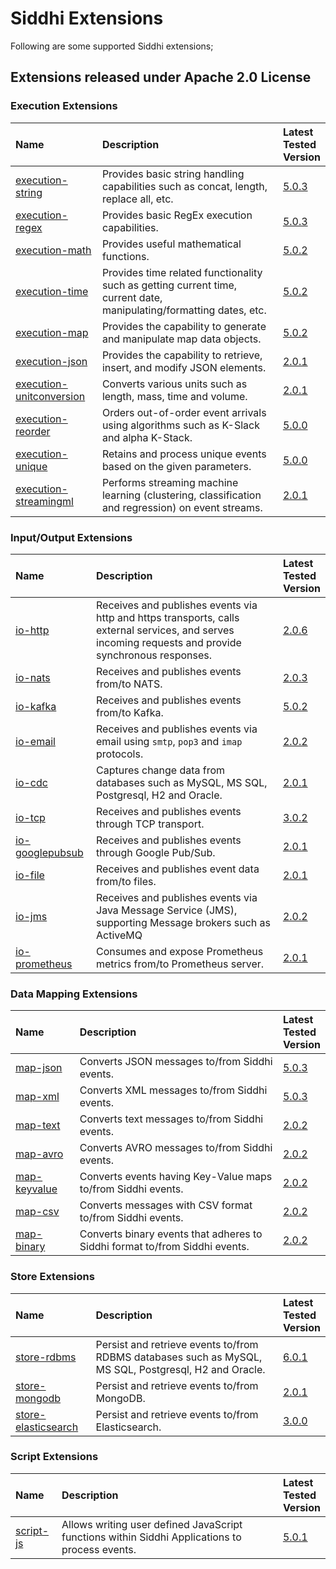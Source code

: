 # Siddhi Extensions

Following are some supported Siddhi extensions;

## Extensions released under Apache 2.0 License

### Execution Extensions

Name | Description | Latest <br/>Tested <br/>Version 
:-- | :-- | :--
<a target="_blank" href="https://siddhi-io.github.io/siddhi-execution-string">execution-string</a> | Provides basic string handling capabilities such as concat, length, replace all, etc. | [5.0.3](https://mvnrepository.com/artifact/io.siddhi.extension.execution.string/siddhi-execution-string/5.0.3)
<a target="_blank" href="https://siddhi-io.github.io/siddhi-execution-regex">execution-regex</a> | Provides basic RegEx execution capabilities. | [5.0.3](https://mvnrepository.com/artifact/io.siddhi.extension.execution.regex/siddhi-execution-regex/5.0.3)
<a target="_blank" href="https://siddhi-io.github.io/siddhi-execution-math">execution-math</a> | Provides useful mathematical functions. | [5.0.2](https://mvnrepository.com/artifact/io.siddhi.extension.execution.math/siddhi-execution-math/5.0.2)
<a target="_blank" href="https://siddhi-io.github.io/siddhi-execution-time">execution-time</a> | Provides time related functionality such as getting current time, current date, manipulating/formatting dates, etc. | [5.0.2](https://mvnrepository.com/artifact/io.siddhi.extension.execution.time/siddhi-execution-time/5.0.2)
<a target="_blank" href="https://siddhi-io.github.io/siddhi-execution-map">execution-map</a> | Provides the capability to generate and manipulate map data objects. | [5.0.2](https://mvnrepository.com/artifact/io.siddhi.extension.execution.map/siddhi-execution-map/5.0.2)
<a target="_blank" href="https://siddhi-io.github.io/siddhi-execution-json">execution-json</a> | Provides the capability to retrieve, insert, and modify JSON elements. | [2.0.1](https://mvnrepository.com/artifact/io.siddhi.extension.execution.json/siddhi-execution-json/2.0.1)
<a target="_blank" href="https://siddhi-io.github.io/siddhi-execution-unitconversion">execution-unitconversion</a> | Converts various units such as length, mass, time and volume. | [2.0.1](https://mvnrepository.com/artifact/io.siddhi.extension.execution.unitconversion/siddhi-execution-unitconversion/2.0.1)
<a target="_blank" href="https://siddhi-io.github.io/siddhi-execution-reorder">execution-reorder</a> | Orders out-of-order event arrivals using algorithms such as K-Slack and alpha K-Stack. |  [5.0.0](https://mvnrepository.com/artifact/io.siddhi.extension.execution.reorder/siddhi-execution-reorder/5.0.0)
<a target="_blank" href="https://siddhi-io.github.io/siddhi-execution-unique">execution-unique</a> | Retains and process unique events based on the given parameters. |[5.0.0](https://mvnrepository.com/artifact/io.siddhi.extension.execution.unique/siddhi-execution-unique/5.0.0)
<a target="_blank" href="https://siddhi-io.github.io/siddhi-execution-streamingml">execution-streamingml</a> | Performs streaming machine learning (clustering, classification and regression) on event streams. | [2.0.1](https://mvnrepository.com/artifact/io.siddhi.extension.execution.streamingml/siddhi-execution-streamingml/2.0.1)

### Input/Output Extensions

Name | Description | Latest <br/>Tested <br/>Version
:-- | :-- | :--
<a target="_blank" href="https://siddhi-io.github.io/siddhi-io-http">io-http</a> | Receives and publishes events via http and https transports, calls external services, and serves incoming requests and provide synchronous responses. | [2.0.6](https://mvnrepository.com/artifact/io.siddhi.extension.io.http/siddhi-io-http/2.0.6)
<a target="_blank" href="https://siddhi-io.github.io/siddhi-io-nats">io-nats</a> | Receives and publishes events from/to NATS. | [2.0.3](https://mvnrepository.com/artifact/io.siddhi.extension.io.nats/siddhi-io-nats/2.0.3)
<a target="_blank" href="https://siddhi-io.github.io/siddhi-io-kafka">io-kafka</a> | Receives and publishes events from/to Kafka. |  [5.0.2](https://mvnrepository.com/artifact/io.siddhi.extension.io.kafka/siddhi-io-kafka/5.0.2)
<a target="_blank" href="https://siddhi-io.github.io/siddhi-io-email">io-email</a> | Receives and publishes events via email using `smtp`, `pop3` and `imap` protocols. | [2.0.2](https://mvnrepository.com/artifact/io.siddhi.extension.io.email/siddhi-io-email/2.0.2)
<a target="_blank" href="https://siddhi-io.github.io/siddhi-io-cdc">io-cdc</a> | Captures change data from databases such as MySQL, MS SQL, Postgresql, H2 and Oracle. | [2.0.1](https://mvnrepository.com/artifact/io.siddhi.extension.io.cdc/siddhi-io-cdc/2.0.1)
<a target="_blank" href="https://siddhi-io.github.io/siddhi-io-tcp">io-tcp</a> | Receives and publishes events through TCP transport. | [3.0.2](https://mvnrepository.com/artifact/io.siddhi.extension.io.tcp/siddhi-io-tcp/3.0.2)
<a target="_blank" href="https://siddhi-io.github.io/siddhi-io-googlepubsub">io-googlepubsub</a> | Receives and publishes events through Google Pub/Sub.| [2.0.1](https://mvnrepository.com/artifact/io.siddhi.extension.io.googlepubsub/siddhi-io-googlepubsub/2.0.1)
<a target="_blank" href="https://siddhi-io.github.io/siddhi-io-file">io-file</a> | Receives and publishes event data from/to files. | [2.0.1](https://mvnrepository.com/artifact/io.siddhi.extension.io.file/siddhi-io-file/2.0.1)
<a target="_blank" href="https://siddhi-io.github.io/siddhi-io-jms">io-jms</a> | Receives and publishes events via Java Message Service (JMS), supporting Message brokers such as ActiveMQ | [2.0.2](https://mvnrepository.com/artifact/io.siddhi.extension.io.jms/siddhi-io-jms/2.0.2)
<a target="_blank" href="https://siddhi-io.github.io/siddhi-io-prometheus">io-prometheus</a> | Consumes and expose Prometheus metrics from/to Prometheus server. | [2.0.1](https://mvnrepository.com/artifact/io.siddhi.extension.io.prometheus/siddhi-io-prometheus/2.0.1)

### Data Mapping Extensions

Name | Description | Latest <br/>Tested <br/>Version
:-- | :-- | :--
<a target="_blank" href="https://siddhi-io.github.io/siddhi-map-json">map-json</a> | Converts JSON messages to/from Siddhi events. | [5.0.3](https://mvnrepository.com/artifact/io.siddhi.extension.map.json/siddhi-map-json/5.0.3)
<a target="_blank" href="https://siddhi-io.github.io/siddhi-map-xml">map-xml</a> | Converts XML messages to/from Siddhi events. | [5.0.3](https://mvnrepository.com/artifact/io.siddhi.extension.map.xml/siddhi-map-xml/5.0.3)
<a target="_blank" href="https://siddhi-io.github.io/siddhi-map-text">map-text</a> | Converts text messages to/from Siddhi events. | [2.0.2](https://mvnrepository.com/artifact/io.siddhi.extension.map.text/siddhi-map-text/2.0.2)
<a target="_blank" href="https://siddhi-io.github.io/siddhi-map-avro">map-avro</a> | Converts AVRO messages to/from Siddhi events. | [2.0.2](https://mvnrepository.com/artifact/io.siddhi.extension.map.avro/siddhi-map-avro/2.0.2)
<a target="_blank" href="https://siddhi-io.github.io/siddhi-map-keyvalue">map-keyvalue</a> | Converts events having Key-Value maps to/from Siddhi events. | [2.0.2](https://mvnrepository.com/artifact/io.siddhi.extension.map.keyvalue/siddhi-map-keyvalue/2.0.2)
<a target="_blank" href="https://siddhi-io.github.io/siddhi-map-csv">map-csv</a> | Converts messages with CSV format to/from Siddhi events. | [2.0.2](https://mvnrepository.com/artifact/io.siddhi.extension.map.csv/siddhi-map-csv/2.0.2)
<a target="_blank" href="https://siddhi-io.github.io/siddhi-map-binary">map-binary</a> | Converts binary events that adheres to Siddhi format to/from Siddhi events. | [2.0.2](https://mvnrepository.com/artifact/io.siddhi.extension.map.binary/siddhi-map-binary/2.0.2)

### Store Extensions
Name | Description | Latest <br/>Tested <br/>Version
:-- | :-- | :--
<a target="_blank" href="https://siddhi-io.github.io/siddhi-store-rdbms">store-rdbms</a> | Persist and retrieve events to/from RDBMS databases such as MySQL, MS SQL, Postgresql, H2 and Oracle. | [6.0.1](https://mvnrepository.com/artifact/io.siddhi.extension.store.rdbms/siddhi-store-rdbms/6.0.1)
<a target="_blank" href="https://siddhi-io.github.io/siddhi-store-mongodb">store-mongodb</a> | Persist and retrieve events to/from MongoDB. | [2.0.1](https://mvnrepository.com/artifact/io.siddhi.extension.store.mongodb/siddhi-store-mongodb/2.0.1)
<a target="_blank" href="https://siddhi-io.github.io/siddhi-store-elasticsearch">store-elasticsearch</a> | Persist and retrieve events to/from Elasticsearch. | [3.0.0](https://mvnrepository.com/artifact/io.siddhi.extension.store.elasticsearch/siddhi-store-elasticsearch/3.0.0)

### Script Extensions
Name | Description | Latest <br/>Tested <br/>Version
:-- | :-- | :--
<a target="_blank" href="https://siddhi-io.github.io/siddhi-script-js">script-js</a> | Allows writing user defined JavaScript functions within Siddhi Applications to process events. |[5.0.1](https://mvnrepository.com/artifact/io.siddhi.extension.script.js/siddhi-script-js/5.0.1)

